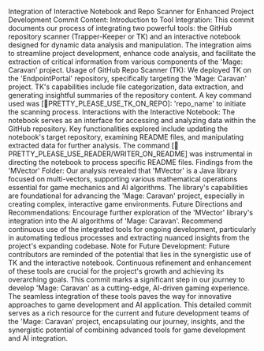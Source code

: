 Integration of Interactive Notebook and Repo Scanner for Enhanced Project Development  Commit Content:  Introduction to Tool Integration:  This commit documents our process of integrating two powerful tools: the GitHub repository scanner (Trapper-Keeper or TK) and an interactive notebook designed for dynamic data analysis and manipulation. The integration aims to streamline project development, enhance code analysis, and facilitate the extraction of critical information from various components of the 'Mage: Caravan' project. Usage of GitHub Repo Scanner (TK):  We deployed TK on the 'EndpointPortal' repository, specifically targeting the 'Mage: Caravan' project. TK's capabilities include file categorization, data extraction, and generating insightful summaries of the repository content. A key command used was [🧠PRETTY_PLEASE_USE_TK_ON_REPO]: 'repo_name' to initiate the scanning process. Interactions with the Interactive Notebook:  The notebook serves as an interface for accessing and analyzing data within the GitHub repository. Key functionalities explored include updating the notebook's target repository, examining README files, and manipulating extracted data for further analysis. The command [🧠PRETTY_PLEASE_USE_READER/WRITER_ON_README] was instrumental in directing the notebook to process specific README files. Findings from the 'MVector' Folder:  Our analysis revealed that 'MVector' is a Java library focused on multi-vectors, supporting various mathematical operations essential for game mechanics and AI algorithms. The library's capabilities are foundational for advancing the 'Mage: Caravan' project, especially in creating complex, interactive game environments. Future Directions and Recommendations:  Encourage further exploration of the 'MVector' library's integration into the AI algorithms of 'Mage: Caravan'. Recommend continuous use of the integrated tools for ongoing development, particularly in automating tedious processes and extracting nuanced insights from the project's expanding codebase. Note for Future Development:  Future contributors are reminded of the potential that lies in the synergistic use of TK and the interactive notebook. Continuous refinement and enhancement of these tools are crucial for the project's growth and achieving its overarching goals. This commit marks a significant step in our journey to develop 'Mage: Caravan' as a cutting-edge, AI-driven gaming experience. The seamless integration of these tools paves the way for innovative approaches to game development and AI application.  This detailed commit serves as a rich resource for the current and future development teams of the 'Mage: Caravan' project, encapsulating our journey, insights, and the synergistic potential of combining advanced tools for game development and AI integration.